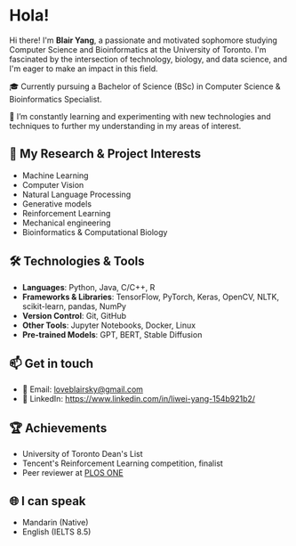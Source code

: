 # Hola!
Hi there! I'm **Blair Yang**, a passionate and motivated sophomore studying Computer Science and Bioinformatics at the University of Toronto. I'm fascinated by the intersection of technology, biology, and data science, and I'm eager to make an impact in this field.

🎓 Currently pursuing a Bachelor of Science (BSc) in Computer Science & Bioinformatics Specialist.

🌱 I’m constantly learning and experimenting with new technologies and techniques to further my understanding in my areas of interest.


## 🔭 My Research & Project Interests
- Machine Learning
- Computer Vision
- Natural Language Processing
- Generative models
- Reinforcement Learning
- Mechanical engineering
- Bioinformatics & Computational Biology


## 🛠️ Technologies & Tools
- **Languages**: Python, Java, C/C++, R
- **Frameworks & Libraries**: TensorFlow, PyTorch, Keras, OpenCV, NLTK, scikit-learn, pandas, NumPy
- **Version Control**: Git, GitHub
- **Other Tools**: Jupyter Notebooks, Docker, Linux
- **Pre-trained Models**: GPT, BERT, Stable Diffusion


## 📫 Get in touch
- 📧 Email: loveblairsky@gmail.com
- 💼 LinkedIn: https://www.linkedin.com/in/liwei-yang-154b921b2/


## 🏆 Achievements
- University of Toronto Dean's List
- Tencent's Reinforcement Learning competition, finalist
- Peer reviewer at [PLOS ONE](https://plos.org/)


## 🌐 I can speak
- Mandarin (Native)
- English (IELTS 8.5)

